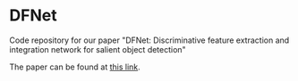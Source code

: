 # DFNet
Code repository for our paper "DFNet: Discriminative feature extraction and integration network for salient object detection"

The paper can be found at [this link](https://www.sciencedirect.com/science/article/abs/pii/S0952197619303252).

